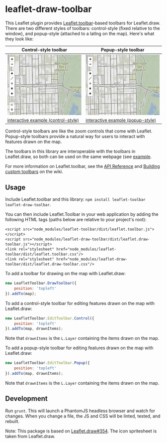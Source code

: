 leaflet-draw-toolbar
====================

[Leaflet.toolbar]: https://github.com/Leaflet/Leaflet.toolbar
[Leaflet.draw]: https://github.com/Leaflet/Leaflet.draw

This Leaflet plugin provides [Leaflet.toolbar][]-based toolbars for
Leaflet.draw. There are two different styles of toolbars:
control-style (fixed relative to the window), and popup-style (attached to a
latlng on the map). Here's what they look like:

[GIF of control-style toolbar]: examples/control.gif
[GIF of popup-style toolbar]: examples/popup.gif

[interactive example (control-style)]: https://justinmanley.github.io/leaflet-draw-toolbar/examples/control.html
[interactive example (popup-style)]: https://justinmanley.github.io/leaflet-draw-toolbar/examples/popup.html


| Control-style toolbar                 | Popup-style toolbar                 |
|---------------------------------------|-------------------------------------|
| ![GIF of control-style toolbar][]     | ![GIF of popup-style toolbar][]     |
| [interactive example (control-style)] | [interactive example (popup-style)] |

Control-style toolbars are like the zoom controls that come with Leaflet.
Popup-style toolbars provide a natural way for users to interact with features
drawn on the map.

The toolbars in this library are interoperable with the toolbars in
Leaflet.draw, so both can be used on the same webpage (see 
[example](https://justinmanley.github.io/leaflet-draw-toolbar/examples/combined.html).

For more information on Leaflet.toolbar, see the [API Reference](https://github.com/leaflet/Leaflet.Toolbar/wiki/API-Reference) and [Building custom toolbars](https://github.com/leaflet/Leaflet.Toolbar/wiki/Building-custom-toolbars) on the wiki.

Usage
-----

Include Leaflet.toolbar and this library: `npm install leaflet-toolbar leaflet-draw-toolbar`.

You can then include Leaflet.Toolbar in your web application by adding the following HTML tags (paths below are relative to your project's root):

```
<script src="node_modules/leaflet-toolbar/dist/leaflet.toolbar.js"></script>
<script src="node_modules/leaflet-draw-toolbar/dist/leaflet.draw-toolbar.js"></script>
<link rel="stylesheet" href="node_modules/leaflet-toolbar/dist/leaflet.toolbar.css"/>
<link rel="stylesheet" href="node_modules/leaflet-draw-toolbar/dist/leaflet.draw-toolbar.css"/>
```

To add a toolbar for drawing on the map with Leaflet.draw:
```javascript
new LeafletToolbar.DrawToolbar({
    position: 'topleft'
}).addTo(map);

```

To add a control-style toolbar for editing features drawn on the map with Leaflet.draw:
```javascript
new LeafletToolbar.EditToolbar.Control({
    position: 'topleft'
}).addTo(map, drawnItems);
```
Note that `drawnItems` is the `L.Layer` containing the items drawn on the map.

To add a popup-style toolbar for editing features drawn on the map with Leaflet.draw:
```javascript
new LeafletToolbar.EditToolbar.Popup({
    position: 'topleft'
}).addTo(map, drawnItems);
```
Note that `drawnItems` is the `L.Layer` containing the items drawn on the map.

Development
-----------

Run `grunt`. This will launch a PhantomJS headless browser and watch for
changes. When you change a file, the JS and CSS will be linted, tested,
and rebuilt.

Note: This package is based on [Leaflet.draw#354](https://github.com/Leaflet/Leaflet.draw/pull/354). The icon spritesheet is taken from Leaflet.draw.

